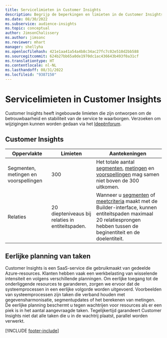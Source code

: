 ```yaml
---
title: Servicelimieten in Customer Insights
description: Begrijp de beperkingen en limieten in de Customer Insights SaaS-service.
ms.date: 08/30/2022
ms.subservice: audience-insights
ms.topic: conceptual
author: JimsonChalissery
ms.author: jimsonc
ms.reviewer: mhart
manager: shellyha
ms.openlocfilehash: 421e1aa41a54a4b8c34ac27fc7c02e510d2bb588
ms.sourcegitcommit: 624b27bb65a0de1970dc1ac436643b493f0a31cf
ms.translationtype: HT
ms.contentlocale: nl-NL
ms.lasthandoff: 08/31/2022
ms.locfileid: "9387150"
---
```

# <a name="service-limits-in-customer-insights"></a>Servicelimieten in Customer Insights

 Customer Insights heeft ingebouwde limieten die zijn ontworpen om de betrouwbaarheid en stabiliteit van de service te waarborgen. Verzoeken om wijzigingen kunnen worden gedaan via het [Ideeënforum](https://go.microsoft.com/fwlink/?linkid=2074172).

## <a name="customer-insights"></a>Customer Insights

| Oppervlakte  | Limieten  | Aantekeningen |
|-------------|---------------------------------------------------------------------|---------------------------------------------------------------------|
| Segmenten, metingen en voorspellingen | 300  | Het totale aantal [segmenten](segments.md), [metingen](measures.md) en [voorspellingen](predictions.md) mag samen niet boven de 300 uitkomen.  |
| Relaties | 20 diepteniveaus bij relaties in entiteitspaden. | Wanneer u [segmenten](segments.md) of [meetcriteria](measures.md) maakt met de Builder-interface, kunnen entiteitspaden maximaal 20 relatiesprongen hebben tussen de beginentiteit en de doelentiteit.  |

## <a name="fair-scheduling-of-jobs"></a>Eerlijke planning van taken

Customer Insights is een SaaS-service die gebruikmaakt van gedeelde Azure-resources. Klanten hebben vaak een werkbelasting van wisselende intensiteit en volgens verschillende planningen. Om eerlijke toegang tot de onderliggende resources te garanderen, zorgen we ervoor dat de systeemprocessen in een eerlijke volgorde worden uitgevoerd. Voorbeelden van systeemprocessen zijn taken die verband houden met gegevensharmonisatie, segmentupdates of het berekenen van metingen. De eerlijke planning beschermt u tegen wachtrijen voor resources als er een piek is in het aantal aangevraagde taken. Tegelijkertijd garandeert Customer Insights niet dat alle taken die u in de wachtrij plaatst, parallel worden verwerkt.

[!INCLUDE [footer-include](includes/footer-banner.md)]
